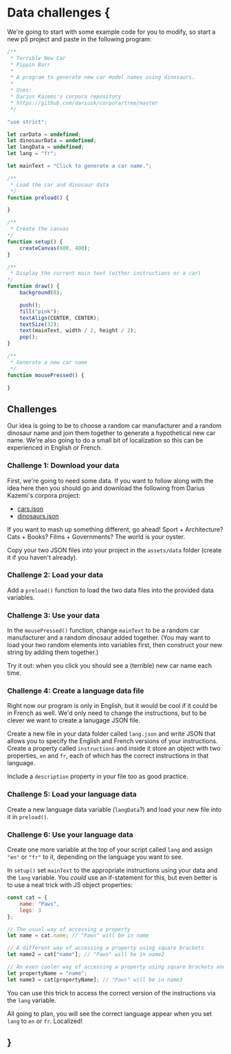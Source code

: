 # Data challenges {
   
We're going to start with some example code for you to modify, so start a new p5 project and paste in the following program:

```javascript
/**
 * Terrible New Car
 * Pippin Barr
 * 
 * A program to generate new car model names using dinosaurs.
 * 
 * Uses:
 * Darius Kazemi's corpora repository
 * https://github.com/dariusk/corpora/tree/master
 */

"use strict";

let carData = undefined;
let dinosaurData = undefined;
let langData = undefined;
let lang = "fr";

let mainText = "Click to generate a car name.";

/**
 * Load the car and dinosaur data
 */
function preload() {

}

/**
 * Create the canvas
*/
function setup() {
    createCanvas(600, 400);
}

/**
 * Display the current main text (either instructions or a car)
*/
function draw() {
    background(0);

    push();
    fill("pink");
    textAlign(CENTER, CENTER);
    textSize(32);
    text(mainText, width / 2, height / 2);
    pop();
}

/**
 * Generate a new car name
 */
function mousePressed() {

}
```
    
## Challenges

Our idea is going to be to choose a random car manufacturer and a random dinosaur name and join them together to generate a hypothetical new car name. We're also going to do a small bit of localization so this can be experienced in English or French.

### Challenge 1: Download your data

First, we're going to need some data. If you want to follow along with the idea here then you should go and download the following from Darius Kazemi's corpora project:

- [cars.json](https://github.com/dariusk/corpora/blob/master/data/corporations/cars.json)
- [dinosaurs.json](https://github.com/dariusk/corpora/blob/master/data/animals/dinosaurs.json)

If you want to mash up something different, go ahead! Sport + Architecture? Cats + Books? Films + Governments? The world is your oyster.

Copy your two JSON files into your project in the `assets/data` folder (create it if you haven't already).

### Challenge 2: Load your data

Add a `preload()` function to load the two data files into the provided data variables.

### Challenge 3: Use your data

In the `mousePressed()` function, change `mainText` to be a random car manufacturer and a random dinosaur added together. (You may want to load your two random elements into variables first, then construct your new string by adding them together.)

Try it out: when you click you should see a (terrible) new car name each time.

### Challenge 4: Create a language data file

Right now our program is only in English, but it would be cool if it could be in French as well. We'd only need to change the instructions, but to be clever we want to create a lanugage JSON file.

Create a new file in your data folder called `lang.json` and write JSON that allows you to specify the English and French versions of your instructions. Create a property called `instructions` and inside it store an object with two properties, `en` and `fr`, each of which has the correct instructions in that language.

Include a `description` property in your file too as good practice.

### Challenge 5: Load your language data

Create a new language data variable (`langData`?) and load your new file into it in `preload()`.

### Challenge 6: Use your language data

Create one more variable at the top of your script called `lang` and assign `"en"` or `"fr"` to it, depending on the language you want to see. 

In `setup()` set `mainText` to the appropriate instructions using your data and the `lang` variable. You *could* use an if-statement for this, but even better is to use a neat trick with JS object properties:

```javascript
const cat = {
    name: "Paws",
    legs: 3
};

// The usual way of accessing a property
let name = cat.name; // "Paws" will be in name

// A different way of accessing a property using square brackets
let name2 = cat["name"]; // "Paws" will be in name2

// An even cooler way of accessing a property using square brackets and a variable
let propertyName = "name";
let name3 = cat[propertyName]; // "Paws" will be in name3
```

You can use this trick to access the correct version of the instructions via the `lang` variable.

All going to plan, you will see the correct language appear when you set `lang` to `en` or `fr`. Localized!

## }